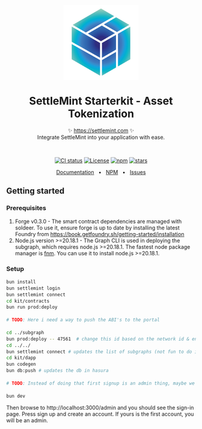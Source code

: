 <p align="center">
  <img src="https://github.com/settlemint/sdk/blob/main/logo.svg" width="200px" align="center" alt="SettleMint logo" />
  <h1 align="center">SettleMint Starterkit - Asset Tokenization</h1>
  <p align="center">
    ✨ <a href="https://settlemint.com">https://settlemint.com</a> ✨
    <br/>
    Integrate SettleMint into your application with ease.
  </p>
</p>
<br/>
<p align="center">
<a href="https://github.com/settlemint/starterkit-asset-tokenization/actions?query=branch%3Amain"><img src="https://github.com/settlemint/starterkit-asset-tokenization/actions/workflows/ci.yml/badge.svg?event=push&branch=main" alt="CI status" /></a>
<a href="https://fsl.software" rel="nofollow"><img src="https://img.shields.io/npm/l/@settlemint/starterkit-asset-tokenization" alt="License"></a>
<a href="https://www.npmjs.com/package/@settlemint/starterkit-asset-tokenization" rel="nofollow"><img src="https://img.shields.io/npm/dw/@settlemint/starterkit-asset-tokenization" alt="npm"></a>
<a href="https://github.com/settlemint/starterkit-asset-tokenization" rel="nofollow"><img src="https://img.shields.io/github/stars/settlemint/starterkit-asset-tokenization" alt="stars"></a>
</p>

<div align="center">
  <a href="https://console.settlemint.com/documentation/">Documentation</a>
  <span>&nbsp;&nbsp;•&nbsp;&nbsp;</span>
  <a href="https://www.npmjs.com/package/@settlemint/starterkit-asset-tokenization">NPM</a>
  <span>&nbsp;&nbsp;•&nbsp;&nbsp;</span>
  <a href="https://github.com/settlemint/starterkit-asset-tokenization/issues">Issues</a>
  <br />
</div>

## Getting started


### Prerequisites

1. Forge v0.3.0 - The smart contract dependencies are managed with soldeer. To use it, ensure forge is up to date by installing the latest Foundry from https://book.getfoundry.sh/getting-started/installation 
2. Node.js version >=20.18.1 - The Graph CLI is used in deploying the subgraph, which requires node.js >=20.18.1. The fastest node package manager is [fnm](https://github.com/Schniz/fnm). You can use it to install node.js >=20.18.1.

### Setup

```bash
bun install
bun settlemint login
bun settlemint connect
cd kit/contracts
bun run prod:deploy

# TODO: Here i need a way to push the ABI's to the portal

cd ../subgraph
bun prod:deploy -- 47561  # change this id based on the network id & enter a name for your subgraph
cd ../../
bun settlemint connect # updates the list of subgraphs (not fun to do it twice)
cd kit/dapp
bun codegen
bun db:push # updates the db in hasura

# TODO: Instead of doing that first signup is an admin thing, maybe we should have a CLI to create an admin account

bun dev
```

Then browse to http://localhost:3000/admin and you should see the sign-in page. Press sign up and create an account.
If yours is the first account, you will be an admin.

